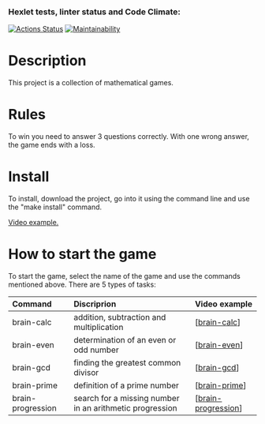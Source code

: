 ### Hexlet tests, linter status and Code Climate:
[![Actions Status](https://github.com/Utrian/python-project-lvl1/workflows/hexlet-check/badge.svg)](https://github.com/Utrian/python-project-lvl1/actions)
[![Maintainability](https://api.codeclimate.com/v1/badges/a99a88d28ad37a79dbf6/maintainability)](https://codeclimate.com/github/codeclimate/codeclimate/maintainability)

# Description
This project is a collection of mathematical games.

# Rules
To win you need to answer 3 questions correctly. With one wrong answer, the game ends with a loss.

# Install
To install, download the project, go into it using the command line and use the "make install" command.

[Video example.](https://asciinema.org/a/nPMwy6Xshat6eqfZpSklcJqI7)

# How to start the game
To start the game, select the name of the game and use the commands mentioned above. 
There are 5 types of tasks:

Command | Discriprion | Video example
:-------|:-------| :-----------
brain-calc | addition, subtraction and multiplication | [[brain-calc](https://asciinema.org/a/BeDBHKOhFS2mt7MElQV25QitS)]
brain-even | determination of an even or odd number | [[brain-even](https://asciinema.org/a/Ohvu6fLtEQRlLBHe6BMCwLrq7)]
brain-gcd | finding the greatest common divisor | [[brain-gcd](https://asciinema.org/a/ACYpgT8hSK3jpkscoEy2HUX00)]
brain-prime | definition of a prime number | [[brain-prime](https://asciinema.org/a/FUaLvolt9P3a3vcVGdyS8JG8v)]
brain-progression | search for a missing number in an arithmetic progression | [[brain-progression](https://asciinema.org/a/sIEpWOW751XGGJTsJFC4758uq)]
